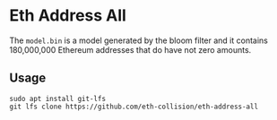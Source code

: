 # Eth Address All

The `model.bin` is a model generated by the bloom filter and it contains 180,000,000 Ethereum addresses that do have not zero amounts.

## Usage

```
sudo apt install git-lfs
git lfs clone https://github.com/eth-collision/eth-address-all
```

